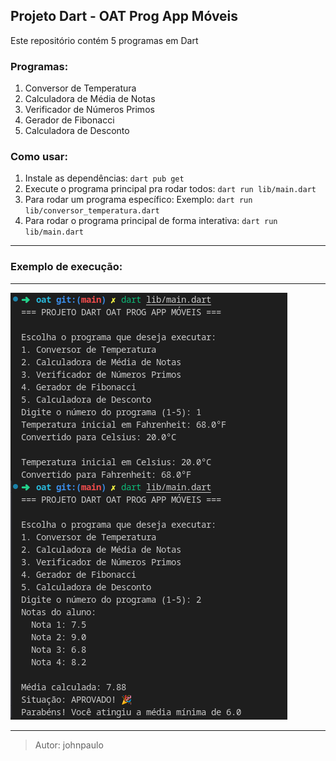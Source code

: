 ## Projeto Dart - OAT Prog App Móveis

Este repositório contém 5 programas em Dart

### Programas:
1. Conversor de Temperatura
2. Calculadora de Média de Notas
3. Verificador de Números Primos
4. Gerador de Fibonacci
5. Calculadora de Desconto

### Como usar:
1. Instale as dependências:
`dart pub get`
2. Execute o programa principal pra rodar todos:
`dart run lib/main.dart`
3. Para rodar um programa específico:
Exemplo: `dart run lib/conversor_temperatura.dart`
4. Para rodar o programa principal de forma interativa:
`dart run lib/main.dart`

---

### Exemplo de execução:

---

![Exemplo de execução interativa](image/image.png)

---

> Autor: johnpaulo